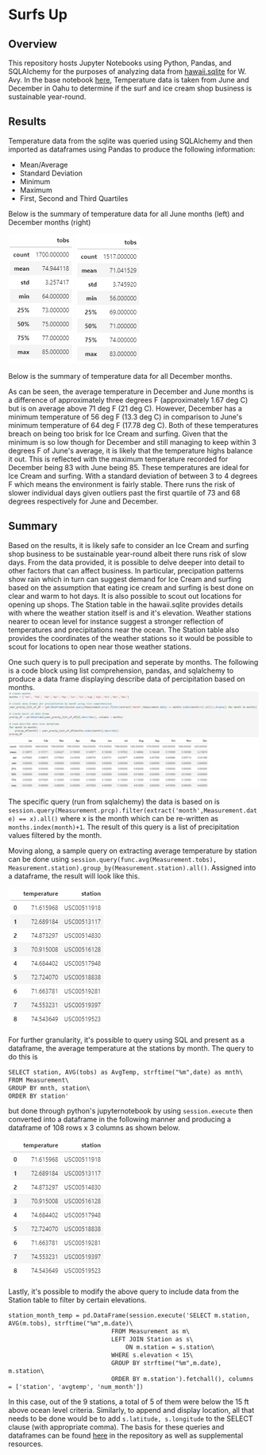 # Surfs Up

## Overview

This repository hosts Jupyter Notebooks using Python, Pandas, and SQLAlchemy for the purposes of analyzing data from [hawaii.sqlite](/hawaii.sqlite) for W. Avy. In the base notebook [here](/SurfsUp_Challenge.ipynb), Temperature data is taken from June and December in Oahu to determine if the surf and ice cream shop business is sustainable year-round.

## Results

Temperature data from the sqlite was queried using SQLAlchemy and then imported as dataframes using Pandas to produce the following information:

* Mean/Average
* Standard Deviation
* Minimum
* Maximum
* First, Second and Third Quartiles

Below is the summary of temperature data for all June months (left) and December months (right)

![JuneTemp](/Resources/JuneTemperature.png) ![DecTemp](/Resources/DecemberTemperature.png)

Below is the summary of temperature data for all December months. 



As can be seen, the average temperature in December and June months is a difference of approximately three degrees F (approximately 1.67 deg C) but is on average above 71 deg F (21 deg C). However, December has a minimum temperature of 56 deg F (13.3 deg C) in comparison to June's minimum temperature of 64 deg F (17.78 deg C). Both of these temperatures breach on being too brisk for Ice Cream and surfing. Given that the minimum is so low though for December and still managing to keep within 3 degrees F of June's average, it is likely that the temperature highs balance it out. This is reflected with the maximum temperature recorded for December being 83 with June being 85. These temperatures are ideal for Ice Cream and surfing. With a standard deviation of between 3 to 4 degrees F which means the environment is fairly stable. There runs the risk of slower individual days given outliers past the first quartile of 73 and 68 degrees respectively for June and December. 

## Summary

Based on the results, it is likely safe to consider an Ice Cream and surfing shop business to be sustainable year-round albeit there runs risk of slow days. From the data provided, it is possible to delve deeper into detail to other factors that can affect business. In particular, precipation patterns show rain which in turn can suggest demand for Ice Cream and surfing based on the assumption that eating ice cream and surfing is best done on clear and warm to hot days. It is also possible to scout out locations for opening up shops. The Station table in the hawaii.sqlite provides details with where the weather station itself is and it's elevation. Weather stations nearer to ocean level for instance suggest a stronger reflection of temperatures and precipitations near the ocean. The Station table also provides the coordinates of the weather stations so it would be possible to scout for locations to open near those weather stations. 

One such query is to pull precipation and seperate by months. The following is a code block using list comprehension, pandas, and sqlalchemy to produce a data frame displaying describe data of percipitation based on months.
![precipitation](/Resources/precipitationQuery.png)

The specific query (run from sqlalchemy) the data is based on is `session.query(Measurement.prcp).filter(extract('month',Measurement.date) == x).all()` where x is the month which can be re-written as `months.index(month)+1`. The result of this query is a list of precipitation values filtered by the month.

Moving along, a sample query on extracting average temperature by station can be done using `session.query(func.avg(Measurement.tobs), 
Measurement.station).group_by(Measurement.station).all()`. Assigned into a dataframe, the result will look like this.

![avgTempStn](/Resources/avgTempStation.png)

For further granularity, it's possible to query using SQL and present as a dataframe, the average temperature at the stations by month. The query to do this is
```
SELECT station, AVG(tobs) as AvgTemp, strftime("%m",date) as mnth\
FROM Measurement\
GROUP BY mnth, station\
ORDER BY station'
```
but done through python's jupyternotebook by using `session.execute` then converted into a dataframe in the following manner and producing a dataframe of 108 rows x 3 columns as shown below.

![AvgTempStn](/Resources/avgTempStation.png)

Lastly, it's possible to modify the above query to include data from the Station table to filter by certain elevations.

```
station_month_temp = pd.DataFrame(session.execute('SELECT m.station, AVG(m.tobs), strftime("%m",m.date)\
                             FROM Measurement as m\
                             LEFT JOIN Station as s\
                                 ON m.station = s.station\
                             WHERE s.elevation < 15\
                             GROUP BY strftime("%m",m.date), m.station\
                             ORDER BY m.station').fetchall(), columns = ['station', 'avgtemp', 'num_month'])
```

In this case, out of the 9 stations, a total of 5 of them were below the 15 ft above ocean level criteria. Similarly, to append and display location, all that needs to be done would be to add `s.latitude, s.longitude` to the SELECT clause (with appropriate comma). The basis for these queries and dataframes can be found [here](/SurfsUp_Challenge_Summary) in the repository as well as supplemental resources.

